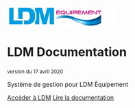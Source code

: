 ![logo](_media/logo.png)

# LDM Documentation 
<small>version du 17 avril 2020</small>

Système de gestion pour LDM Équipement

[Accéder à LDM](https://gestion.sc16054.srv.odns.fr/dolibarr_ldm/)
[Lire la documentation](#app)